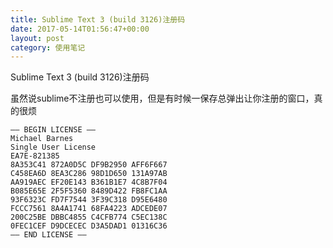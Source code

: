 ```yaml
---
title: Sublime Text 3 (build 3126)注册码
date: 2017-05-14T01:56:47+00:00
layout: post
category: 使用笔记
---
```


Sublime Text 3 (build 3126)注册码

虽然说sublime不注册也可以使用，但是有时候一保存总弹出让你注册的窗口，真的很烦
```
—– BEGIN LICENSE —–
Michael Barnes
Single User License
EA7E-821385
8A353C41 872A0D5C DF9B2950 AFF6F667
C458EA6D 8EA3C286 98D1D650 131A97AB
AA919AEC EF20E143 B361B1E7 4C8B7F04
B085E65E 2F5F5360 8489D422 FB8FC1AA
93F6323C FD7F7544 3F39C318 D95E6480
FCCC7561 8A4A1741 68FA4223 ADCEDE07
200C25BE DBBC4855 C4CFB774 C5EC138C
0FEC1CEF D9DCECEC D3A5DAD1 01316C36
—— END LICENSE ——
```
